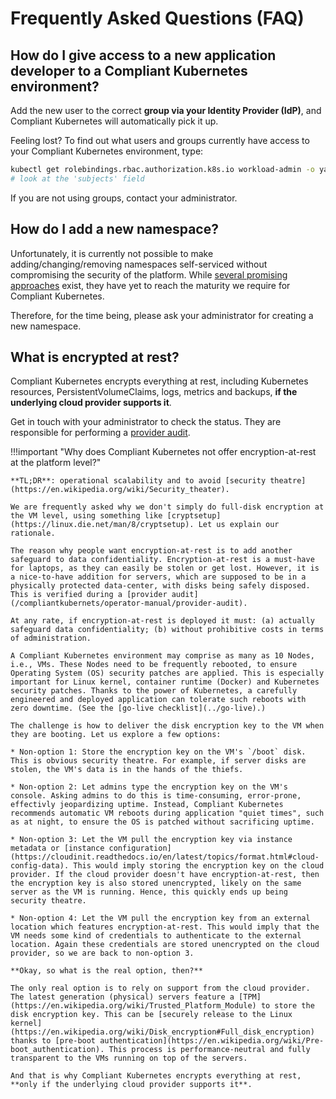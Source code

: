 Frequently Asked Questions (FAQ)
================================

## How do I give access to a new application developer to a Compliant Kubernetes environment?

Add the new user to the correct **group via your Identity Provider (IdP)**, and Compliant Kubernetes will automatically pick it up.

Feeling lost? To find out what users and groups currently have access to your Compliant Kubernetes environment, type:

```bash
kubectl get rolebindings.rbac.authorization.k8s.io workload-admin -o yaml
# look at the 'subjects' field
```

If you are not using groups, contact your administrator.

## How do I add a new namespace?

Unfortunately, it is currently not possible to make adding/changing/removing namespaces self-serviced without compromising the security of the platform. While [several promising approaches](https://kubernetes.io/blog/2020/08/14/introducing-hierarchical-namespaces/) exist, they have yet to reach the maturity we require for Compliant Kubernetes.

Therefore, for the time being, please ask your administrator for creating a new namespace.

## What is encrypted at rest?

Compliant Kubernetes encrypts everything at rest, including Kubernetes resources, PersistentVolumeClaims, logs, metrics and backups, **if the underlying cloud provider supports it**.

Get in touch with your administrator to check the status. They are responsible for performing a [provider audit](/compliantkubernetes/operator-manual/provider-audit).

!!!important "Why does Compliant Kubernetes not offer encryption-at-rest at the platform level?"

    **TL;DR**: operational scalability and to avoid [security theatre](https://en.wikipedia.org/wiki/Security_theater).

    We are frequently asked why we don't simply do full-disk encryption at the VM level, using something like [cryptsetup](https://linux.die.net/man/8/cryptsetup). Let us explain our rationale.

    The reason why people want encryption-at-rest is to add another safeguard to data confidentiality. Encryption-at-rest is a must-have for laptops, as they can easily be stolen or get lost. However, it is a nice-to-have addition for servers, which are supposed to be in a physically protected data-center, with disks being safely disposed. This is verified during a [provider audit](/compliantkubernets/operator-manual/provider-audit).

    At any rate, if encryption-at-rest is deployed it must: (a) actually safeguard data confidentiality; (b) without prohibitive costs in terms of administration.

    A Compliant Kubernetes environment may comprise as many as 10 Nodes, i.e., VMs. These Nodes need to be frequently rebooted, to ensure Operating System (OS) security patches are applied. This is especially important for Linux kernel, container runtime (Docker) and Kubernetes security patches. Thanks to the power of Kubernetes, a carefully engineered and deployed application can tolerate such reboots with zero downtime. (See the [go-live checklist](../go-live).)

    The challenge is how to deliver the disk encryption key to the VM when they are booting. Let us explore a few options:

    * Non-option 1: Store the encryption key on the VM's `/boot` disk. This is obvious security theatre. For example, if server disks are stolen, the VM's data is in the hands of the thiefs.

    * Non-option 2: Let admins type the encryption key on the VM's console. Asking admins to do this is time-consuming, error-prone, effectivly jeopardizing uptime. Instead, Compliant Kubernetes recommends automatic VM reboots during application "quiet times", such as at night, to ensure the OS is patched without sacrificing uptime.

    * Non-option 3: Let the VM pull the encryption key via instance metadata or [instance configuration](https://cloudinit.readthedocs.io/en/latest/topics/format.html#cloud-config-data). This would imply storing the encryption key on the cloud provider. If the cloud provider doesn't have encryption-at-rest, then the encryption key is also stored unencrypted, likely on the same server as the VM is running. Hence, this quickly ends up being security theatre.

    * Non-option 4: Let the VM pull the encryption key from an external location which features encryption-at-rest. This would imply that the VM needs some kind of credentials to authenticate to the external location. Again these credentials are stored unencrypted on the cloud provider, so we are back to non-option 3.

    **Okay, so what is the real option, then?**

    The only real option is to rely on support from the cloud provider. The latest generation (physical) servers feature a [TPM](https://en.wikipedia.org/wiki/Trusted_Platform_Module) to store the disk encryption key. This can be [securely release to the Linux kernel](https://en.wikipedia.org/wiki/Disk_encryption#Full_disk_encryption) thanks to [pre-boot authentication](https://en.wikipedia.org/wiki/Pre-boot_authentication). This process is performance-neutral and fully transparent to the VMs running on top of the servers.

    And that is why Compliant Kubernetes encrypts everything at rest, **only if the underlying cloud provider supports it**.

